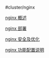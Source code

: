 #cluster/nginx

[nginx 概述](../中间件/nginx/nginx%20概述.md)

[nginx 部署](../中间件/nginx/nginx%20部署.md)

[nginx 安全及优化](../中间件/nginx/nginx%20安全及优化.md)

[nginx 功能配置说明](../中间件/nginx/nginx%20功能配置说明.md)
